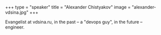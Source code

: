 +++
type = "speaker"
title = "Alexander Chistyakov"
image = "alexander-vdsina.jpg"
+++

Evangelist at vdsina.ru, in the past – a "devops guy", in the future – engineer.
